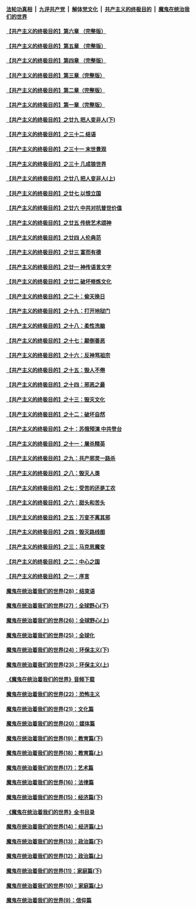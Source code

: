 

####  [法轮功真相](../../../../basic/blob/master/README.md?t=04290501) &nbsp;|&nbsp; [九评共产党](../../../../9ping.md/blob/master/README.md?t=04290501) &nbsp;|&nbsp; [解体党文化](../../../../jtdwh.md/blob/master/README.md?t=04290501)  &nbsp;|&nbsp; [共产主义的终极目的](../../../../gczydzjmd.md/blob/master/README.md?t=04290501) &nbsp;|&nbsp; [魔鬼在统治我们的世界](../../../../mgztzwmdsj.md/blob/master/README.md?t=04290501) 

#### [【共产主义的终极目的】第六章 （完整版）](../pages/nsc422/n11428913.md?t=04290501) 

#### [【共产主义的终极目的】第五章 （完整版）](../pages/nsc422/n11428912.md?t=04290501) 

#### [【共产主义的终极目的】第四章 （完整版）](../pages/nsc422/n11428907.md?t=04290501) 

#### [【共产主义的终极目的】第三章（完整版）](../pages/nsc422/n11428848.md?t=04290501) 

#### [【共产主义的终极目的】第二章（完整版）](../pages/nsc422/n11428831.md?t=04290501) 

#### [【共产主义的终极目的】第一章（完整版）](../pages/nsc422/n11417651.md?t=04290501) 

#### [【共产主义的终极目的】之廿九 把人变非人(下)](../pages/nsc422/n11344140.md?t=04290501) 

#### [【共产主义的终极目的】之三十二 结语](../pages/nsc422/n11360535.md?t=04290501) 

#### [【共产主义的终极目的】之三十一 末世景观](../pages/nsc422/n11351129.md?t=04290501) 

#### [【共产主义的终极目的】之三十 几成狼世界](../pages/nsc422/n11348280.md?t=04290501) 

#### [【共产主义的终极目的】之廿八 把人变非人(上)](../pages/nsc422/n11340492.md?t=04290501) 

#### [【共产主义的终极目的】之廿七 以恨立国](../pages/nsc422/n11336944.md?t=04290501) 

#### [【共产主义的终极目的】之廿六 中共对抗普世价值](../pages/nsc422/n11324785.md?t=04290501) 

#### [【共产主义的终极目的】之廿五 传统艺术颂神](../pages/nsc422/n11296396.md?t=04290501) 

#### [【共产主义的终极目的】之廿四 人伦典范](../pages/nsc422/n11296397.md?t=04290501) 

#### [【共产主义的终极目的】之廿三 富而有德](../pages/nsc422/n11283598.md?t=04290501) 

#### [【共产主义的终极目的】之廿一 神传语言文字](../pages/nsc422/n11263265.md?t=04290501) 

#### [【共产主义的终极目的】之廿二 破坏修炼文化](../pages/nsc422/n11245728.md?t=04290501) 

#### [【共产主义的终极目的】之二十：偷天换日](../pages/nsc422/n11238846.md?t=04290501) 

#### [【共产主义的终极目的】之十九：打开地狱门](../pages/nsc422/n11206376.md?t=04290501) 

#### [【共产主义的终极目的】之十八：柔性洗脑](../pages/nsc422/n11199994.md?t=04290501) 

#### [【共产主义的终极目的】之十七：颠倒善恶](../pages/nsc422/n11179782.md?t=04290501) 

#### [【共产主义的终极目的】之十六：反神骂祖宗](../pages/nsc422/n11166798.md?t=04290501) 

#### [【共产主义的终极目的】之十五：毁人不倦](../pages/nsc422/n11166792.md?t=04290501) 

#### [【共产主义的终极目的】之十四：邪恶之最](../pages/nsc422/n11150249.md?t=04290501) 

#### [【共产主义的终极目的】之十三：毁灭文化](../pages/nsc422/n11135227.md?t=04290501) 

#### [【共产主义的终极目的】之十二：破坏自然](../pages/nsc422/n11135214.md?t=04290501) 

#### [【共产主义的终极目的】之十：苏俄预演 中共登台](../pages/nsc422/n11118424.md?t=04290501) 

#### [【共产主义的终极目的】之十一：屠杀精英](../pages/nsc422/n11118442.md?t=04290501) 

#### [【共产主义的终极目的】之九：共产邪灵一路杀](../pages/nsc422/n11114139.md?t=04290501) 

#### [【共产主义的终极目的】之八：毁灭人类](../pages/nsc422/n11108503.md?t=04290501) 

#### [【共产主义的终极目的】之七：受苦的还是工农](../pages/nsc422/n11101809.md?t=04290501) 

#### [【共产主义的终极目的】之六：甜头和苦头](../pages/nsc422/n11096971.md?t=04290501) 

#### [【共产主义的终极目的】之五：万变不离其邪](../pages/nsc422/n11091285.md?t=04290501) 

#### [【共产主义的终极目的】之四：毁灭路线图](../pages/nsc422/n11086284.md?t=04290501) 

#### [【共产主义的终极目的】之三：马克思魔变](../pages/nsc422/n11061941.md?t=04290501) 

#### [【共产主义的终极目的】之二：中心之国](../pages/nsc422/n11047728.md?t=04290501) 

#### [【共产主义的终极目的】之一：序言](../pages/nsc422/n11086077.md?t=04290501) 

#### [魔鬼在统治着我们的世界(28)：结束语](../pages/nsc422/n10936246.md?t=04290501) 

#### [魔鬼在统治着我们的世界(27)：全球野心(下)](../pages/nsc422/n10928319.md?t=04290501) 

#### [魔鬼在统治着我们的世界(26)：全球野心(上)](../pages/nsc422/n10900318.md?t=04290501) 

#### [魔鬼在统治着我们的世界(25)：全球化](../pages/nsc422/n10788205.md?t=04290501) 

#### [魔鬼在统治着我们的世界(24)：环保主义(下)](../pages/nsc422/n10695307.md?t=04290501) 

#### [魔鬼在统治着我们的世界(23)：环保主义(上)](../pages/nsc422/n10688613.md?t=04290501) 

#### [《魔鬼在统治着我们的世界》音频下载](../pages/nsc422/n10635553.md?t=04290501) 

#### [魔鬼在统治着我们的世界(22)：恐怖主义](../pages/nsc422/n10614727.md?t=04290501) 

#### [魔鬼在统治着我们的世界(21)：文化篇](../pages/nsc422/n10597706.md?t=04290501) 

#### [魔鬼在统治着我们的世界(20)：媒体篇](../pages/nsc422/n10586579.md?t=04290501) 

#### [魔鬼在统治着我们的世界(19)：教育篇(下)](../pages/nsc422/n10564808.md?t=04290501) 

#### [魔鬼在统治着我们的世界(18)：教育篇(上)](../pages/nsc422/n10526970.md?t=04290501) 

#### [魔鬼在统治着我们的世界(17)：艺术篇](../pages/nsc422/n10499093.md?t=04290501) 

#### [魔鬼在统治着我们的世界(16)：法律篇](../pages/nsc422/n10485969.md?t=04290501) 

#### [魔鬼在统治着我们的世界(15)：经济篇(下)](../pages/nsc422/n10469975.md?t=04290501) 

#### [《魔鬼在统治着我们的世界》全书目录](../pages/nsc422/n10464261.md?t=04290501) 

#### [魔鬼在统治着我们的世界(14)：经济篇(上)](../pages/nsc422/n10457370.md?t=04290501) 

#### [魔鬼在统治着我们的世界(13)：政治篇(下)](../pages/nsc422/n10448270.md?t=04290501) 

#### [魔鬼在统治着我们的世界(12)：政治篇(上)](../pages/nsc422/n10444576.md?t=04290501) 

#### [魔鬼在统治着我们的世界(11)：家庭篇(下)](../pages/nsc422/n10440961.md?t=04290501) 

#### [魔鬼在统治着我们的世界(10)：家庭篇(上)](../pages/nsc422/n10435448.md?t=04290501) 

#### [魔鬼在统治着我们的世界(9)：信仰篇](../pages/nsc422/n10432159.md?t=04290501) 

